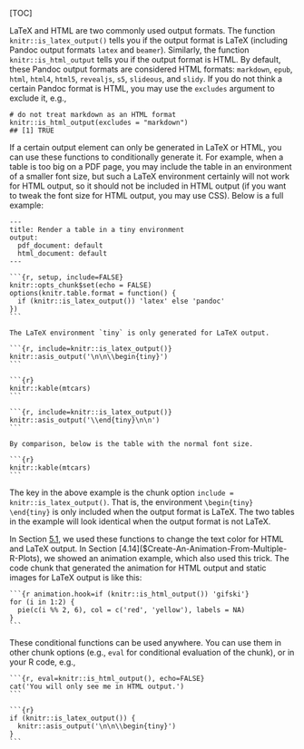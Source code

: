 [TOC]

LaTeX and HTML are two commonly used output formats. The function `knitr::is_latex_output()` tells you if the output format is LaTeX (including Pandoc output formats `latex` and `beamer`). Similarly, the function `knitr::is_html_output` tells you if the output format is HTML. By default, these Pandoc output formats are considered HTML formats: `markdown`, `epub`, `html`, `html4`, `html5`, `revealjs`, `s5`, `slideous`, and `slidy`. If you do not think a certain Pandoc format is HTML, you may use the `excludes` argument to exclude it, e.g.,

    # do not treat markdown as an HTML format
    knitr::is_html_output(excludes = "markdown")
    ## [1] TRUE

If a certain output element can only be generated in LaTeX or HTML, you can use these functions to conditionally generate it. For example, when a table is too big on a PDF page, you may include the table in an environment of a smaller font size, but such a LaTeX environment certainly will not work for HTML output, so it should not be included in HTML output (if you want to tweak the font size for HTML output, you may use CSS). Below is a full example:

    ---
    title: Render a table in a tiny environment
    output:
      pdf_document: default
      html_document: default
    ---
    
    ```{r, setup, include=FALSE}
    knitr::opts_chunk$set(echo = FALSE)
    options(knitr.table.format = function() {
      if (knitr::is_latex_output()) 'latex' else 'pandoc'
    })
    ```
    
    The LaTeX environment `tiny` is only generated for LaTeX output.
    
    ```{r, include=knitr::is_latex_output()}
    knitr::asis_output('\n\n\\begin{tiny}')
    ```
    
    ```{r}
    knitr::kable(mtcars)
    ```
    
    ```{r, include=knitr::is_latex_output()}
    knitr::asis_output('\\end{tiny}\n\n')
    ```
    
    By comparison, below is the table with the normal font size.
    
    ```{r}
    knitr::kable(mtcars)
    ```

The key in the above example is the chunk option `include = knitr::is_latex_output()`. That is, the environment `\begin{tiny} \end{tiny}` is only included when the output format is LaTeX. The two tables in the example will look identical when the output format is not LaTeX.

In Section [5.1]($Font-Color), we used these functions to change the text color for HTML and LaTeX output. In Section [4.14]($Create-An-Animation-From-Multiple-R-Plots), we showed an animation example, which also used this trick. The code chunk that generated the animation for HTML output and static images for LaTeX output is like this:

    ```{r animation.hook=if (knitr::is_html_output()) 'gifski'}
    for (i in 1:2) {
      pie(c(i %% 2, 6), col = c('red', 'yellow'), labels = NA)
    }
    ```

These conditional functions can be used anywhere. You can use them in other chunk options (e.g., `eval` for conditional evaluation of the chunk), or in your R code, e.g.,

    ```{r, eval=knitr::is_html_output(), echo=FALSE}
    cat('You will only see me in HTML output.')
    ```
    
    ```{r}
    if (knitr::is_latex_output()) {
      knitr::asis_output('\n\n\\begin{tiny}')
    }
    ```
